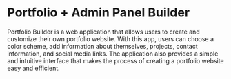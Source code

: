 # Portfolio + Admin Panel Builder
 Portfolio Builder is a web application that allows users to create and customize their own portfolio website. With this app, users can choose a color scheme, add information about themselves, projects, contact information, and social media links. The application also provides a simple and intuitive interface that makes the process of creating a portfolio website easy and efficient.
